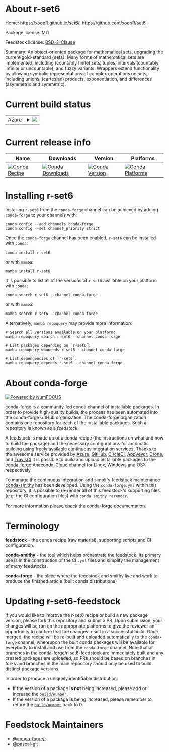 About r-set6
============

Home: https://xoopR.github.io/set6/, https://github.com/xoopR/set6

Package license: MIT

Feedstock license: [BSD-3-Clause](https://github.com/conda-forge/r-set6-feedstock/blob/main/LICENSE.txt)

Summary: An object-oriented package for mathematical sets, upgrading the current gold-standard {sets}. Many forms of mathematical sets are implemented, including (countably finite) sets, tuples, intervals (countably infinite or uncountable), and fuzzy variants. Wrappers extend functionality by allowing symbolic representations of complex operations on sets, including unions, (cartesian) products, exponentiation, and differences (asymmetric and symmetric).

Current build status
====================


<table>
    
  <tr>
    <td>Azure</td>
    <td>
      <details>
        <summary>
          <a href="https://dev.azure.com/conda-forge/feedstock-builds/_build/latest?definitionId=11746&branchName=main">
            <img src="https://dev.azure.com/conda-forge/feedstock-builds/_apis/build/status/r-set6-feedstock?branchName=main">
          </a>
        </summary>
        <table>
          <thead><tr><th>Variant</th><th>Status</th></tr></thead>
          <tbody><tr>
              <td>linux_64_r_base4.1</td>
              <td>
                <a href="https://dev.azure.com/conda-forge/feedstock-builds/_build/latest?definitionId=11746&branchName=main">
                  <img src="https://dev.azure.com/conda-forge/feedstock-builds/_apis/build/status/r-set6-feedstock?branchName=main&jobName=linux&configuration=linux_64_r_base4.1" alt="variant">
                </a>
              </td>
            </tr><tr>
              <td>linux_64_r_base4.2</td>
              <td>
                <a href="https://dev.azure.com/conda-forge/feedstock-builds/_build/latest?definitionId=11746&branchName=main">
                  <img src="https://dev.azure.com/conda-forge/feedstock-builds/_apis/build/status/r-set6-feedstock?branchName=main&jobName=linux&configuration=linux_64_r_base4.2" alt="variant">
                </a>
              </td>
            </tr><tr>
              <td>osx_64_r_base4.1</td>
              <td>
                <a href="https://dev.azure.com/conda-forge/feedstock-builds/_build/latest?definitionId=11746&branchName=main">
                  <img src="https://dev.azure.com/conda-forge/feedstock-builds/_apis/build/status/r-set6-feedstock?branchName=main&jobName=osx&configuration=osx_64_r_base4.1" alt="variant">
                </a>
              </td>
            </tr><tr>
              <td>osx_64_r_base4.2</td>
              <td>
                <a href="https://dev.azure.com/conda-forge/feedstock-builds/_build/latest?definitionId=11746&branchName=main">
                  <img src="https://dev.azure.com/conda-forge/feedstock-builds/_apis/build/status/r-set6-feedstock?branchName=main&jobName=osx&configuration=osx_64_r_base4.2" alt="variant">
                </a>
              </td>
            </tr><tr>
              <td>win_64</td>
              <td>
                <a href="https://dev.azure.com/conda-forge/feedstock-builds/_build/latest?definitionId=11746&branchName=main">
                  <img src="https://dev.azure.com/conda-forge/feedstock-builds/_apis/build/status/r-set6-feedstock?branchName=main&jobName=win&configuration=win_64_" alt="variant">
                </a>
              </td>
            </tr>
          </tbody>
        </table>
      </details>
    </td>
  </tr>
</table>

Current release info
====================

| Name | Downloads | Version | Platforms |
| --- | --- | --- | --- |
| [![Conda Recipe](https://img.shields.io/badge/recipe-r--set6-green.svg)](https://anaconda.org/conda-forge/r-set6) | [![Conda Downloads](https://img.shields.io/conda/dn/conda-forge/r-set6.svg)](https://anaconda.org/conda-forge/r-set6) | [![Conda Version](https://img.shields.io/conda/vn/conda-forge/r-set6.svg)](https://anaconda.org/conda-forge/r-set6) | [![Conda Platforms](https://img.shields.io/conda/pn/conda-forge/r-set6.svg)](https://anaconda.org/conda-forge/r-set6) |

Installing r-set6
=================

Installing `r-set6` from the `conda-forge` channel can be achieved by adding `conda-forge` to your channels with:

```
conda config --add channels conda-forge
conda config --set channel_priority strict
```

Once the `conda-forge` channel has been enabled, `r-set6` can be installed with `conda`:

```
conda install r-set6
```

or with `mamba`:

```
mamba install r-set6
```

It is possible to list all of the versions of `r-set6` available on your platform with `conda`:

```
conda search r-set6 --channel conda-forge
```

or with `mamba`:

```
mamba search r-set6 --channel conda-forge
```

Alternatively, `mamba repoquery` may provide more information:

```
# Search all versions available on your platform:
mamba repoquery search r-set6 --channel conda-forge

# List packages depending on `r-set6`:
mamba repoquery whoneeds r-set6 --channel conda-forge

# List dependencies of `r-set6`:
mamba repoquery depends r-set6 --channel conda-forge
```


About conda-forge
=================

[![Powered by
NumFOCUS](https://img.shields.io/badge/powered%20by-NumFOCUS-orange.svg?style=flat&colorA=E1523D&colorB=007D8A)](https://numfocus.org)

conda-forge is a community-led conda channel of installable packages.
In order to provide high-quality builds, the process has been automated into the
conda-forge GitHub organization. The conda-forge organization contains one repository
for each of the installable packages. Such a repository is known as a *feedstock*.

A feedstock is made up of a conda recipe (the instructions on what and how to build
the package) and the necessary configurations for automatic building using freely
available continuous integration services. Thanks to the awesome service provided by
[Azure](https://azure.microsoft.com/en-us/services/devops/), [GitHub](https://github.com/),
[CircleCI](https://circleci.com/), [AppVeyor](https://www.appveyor.com/),
[Drone](https://cloud.drone.io/welcome), and [TravisCI](https://travis-ci.com/)
it is possible to build and upload installable packages to the
[conda-forge](https://anaconda.org/conda-forge) [Anaconda-Cloud](https://anaconda.org/)
channel for Linux, Windows and OSX respectively.

To manage the continuous integration and simplify feedstock maintenance
[conda-smithy](https://github.com/conda-forge/conda-smithy) has been developed.
Using the ``conda-forge.yml`` within this repository, it is possible to re-render all of
this feedstock's supporting files (e.g. the CI configuration files) with ``conda smithy rerender``.

For more information please check the [conda-forge documentation](https://conda-forge.org/docs/).

Terminology
===========

**feedstock** - the conda recipe (raw material), supporting scripts and CI configuration.

**conda-smithy** - the tool which helps orchestrate the feedstock.
                   Its primary use is in the construction of the CI ``.yml`` files
                   and simplify the management of *many* feedstocks.

**conda-forge** - the place where the feedstock and smithy live and work to
                  produce the finished article (built conda distributions)


Updating r-set6-feedstock
=========================

If you would like to improve the r-set6 recipe or build a new
package version, please fork this repository and submit a PR. Upon submission,
your changes will be run on the appropriate platforms to give the reviewer an
opportunity to confirm that the changes result in a successful build. Once
merged, the recipe will be re-built and uploaded automatically to the
`conda-forge` channel, whereupon the built conda packages will be available for
everybody to install and use from the `conda-forge` channel.
Note that all branches in the conda-forge/r-set6-feedstock are
immediately built and any created packages are uploaded, so PRs should be based
on branches in forks and branches in the main repository should only be used to
build distinct package versions.

In order to produce a uniquely identifiable distribution:
 * If the version of a package **is not** being increased, please add or increase
   the [``build/number``](https://docs.conda.io/projects/conda-build/en/latest/resources/define-metadata.html#build-number-and-string).
 * If the version of a package **is** being increased, please remember to return
   the [``build/number``](https://docs.conda.io/projects/conda-build/en/latest/resources/define-metadata.html#build-number-and-string)
   back to 0.

Feedstock Maintainers
=====================

* [@conda-forge/r](https://github.com/conda-forge/r/)
* [@pascal-git](https://github.com/pascal-git/)

